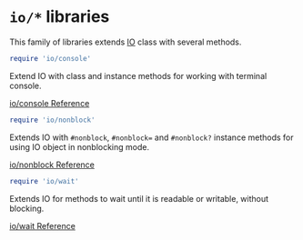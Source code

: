 # `io/*` libraries

This family of libraries extends [IO](#TODO) class with several methods.


```ruby
require 'io/console'
```

Extend IO with class and instance methods for working with terminal
console.

[io/console Reference](ref:io/console/IO)


```ruby
require 'io/nonblock'
```

Extends IO with `#nonblock`, `#nonblock=` and `#nonblock?` instance
methods for using IO object in nonblocking mode.

[io/nonblock Reference](ref:io/nonblock/IO)


```ruby
require 'io/wait'
```

Extends IO for methods to wait until it is readable or writable, without
blocking.

[io/wait Reference](ref:io/wait/IO)

